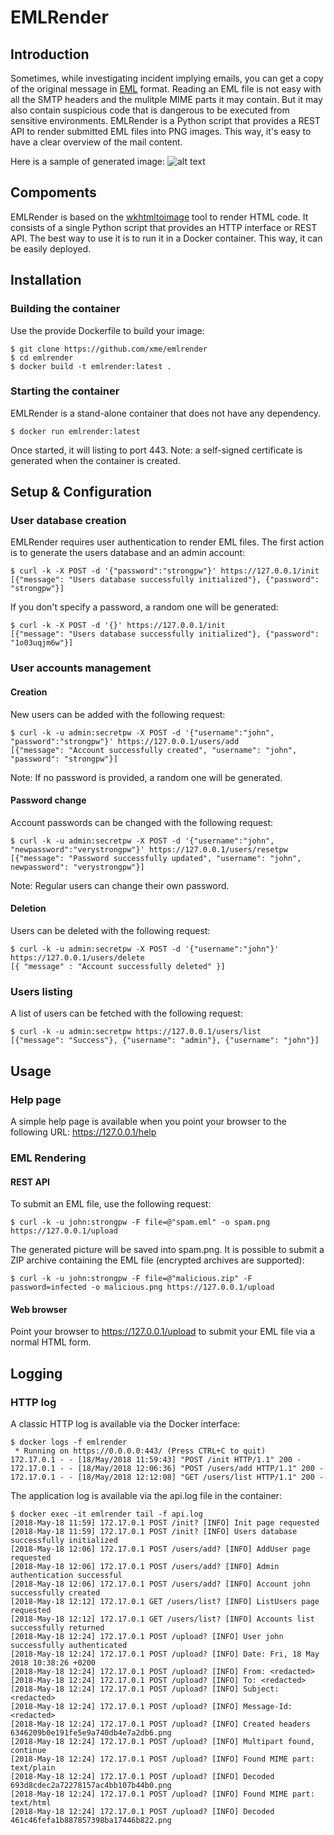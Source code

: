 # EMLRender
## Introduction
Sometimes, while investigating incident implying emails, you can get a copy of the original message in [EML](http://www.forensicswiki.org/wiki/EML) format. Reading an EML file is not easy with all the SMTP headers and the mulitple MIME parts it may contain. But it may also contain suspicious code that is dangerous to be executed from sensitive environments. EMLRender is a Python script that provides a REST API to render submitted EML files into PNG images. This way, it's easy to have a clear overview of the mail content.

Here is a sample of generated image:
![alt text](https://raw.githubusercontent.com/xme/emlrender/master/sample.png "Sample image")

## Compoments
EMLRender is based on the [wkhtmltoimage](https://wkhtmltopdf.org/) tool to render HTML code. It consists of a single Python script that provides an HTTP interface or REST API. The best way to use it is to run it in a Docker container. This way, it can be easily deployed.

## Installation
### Building the  container
Use the provide Dockerfile to build your image:
```
$ git clone https://github.com/xme/emlrender
$ cd emlrender
$ docker build -t emlrender:latest .
```

### Starting the container
EMLRender is a stand-alone container that does not have any dependency.
```
$ docker run emlrender:latest
```
Once started, it will listing to port 443. 
Note: a self-signed certificate is generated when the container is created.

## Setup & Configuration
### User database creation
EMLRender requires user authentication to render EML files. The first action is to generate the users database and an admin account:
```
$ curl -k -X POST -d '{"password":"strongpw"}' https://127.0.0.1/init
[{"message": "Users database successfully initialized"}, {"password": "strongpw"}]
```
If you don't specify a password, a random one will be generated:
```
$ curl -k -X POST -d '{}' https://127.0.0.1/init
[{"message": "Users database successfully initialized"}, {"password": "1o03uqjm6w"}]
```

### User accounts management
#### Creation
New users can be added with the following request:
```
$ curl -k -u admin:secretpw -X POST -d '{"username":"john", "password":"strongpw"}' https://127.0.0.1/users/add
[{"message": "Account successfully created", "username": "john", "password": "strongpw"}]
```
Note: If no password is provided, a random one will be generated.

#### Password change
Account passwords can be changed with the following request:
```
$ curl -k -u admin:secretpw -X POST -d '{"username":"john", "newpassword":"verystrongpw"}' https://127.0.0.1/users/resetpw
[{"message": "Password successfully updated", "username": "john", newpassword": "verystrongpw"}]
```
Note: Regular users can change their own password.

#### Deletion
Users can be deleted with the following request:
```
$ curl -k -u admin:secretpw -X POST -d '{"username":"john"}' https://127.0.0.1/users/delete
[{ "message" : "Account successfully deleted" }]
```

### Users listing
A list of users can be fetched with the following request:
```
$ curl -k -u admin:secretpw https://127.0.0.1/users/list
[{"message": "Success"}, {"username": "admin"}, {"username": "john"}]
```

## Usage
### Help page
A simple help page is available when you point your browser to the following URL: https://127.0.0.1/help

### EML Rendering
#### REST API
To submit an EML file, use the following request:
```
$ curl -k -u john:strongpw -F file=@"spam.eml" -o spam.png https://127.0.0.1/upload
```
The generated picture will be saved into spam.png.
It is possible to submit a ZIP archive containing the EML file (encrypted archives are supported):
```
$ curl -k -u john:strongpw -F file=@"malicious.zip" -F password=infected -o malicious.png https://127.0.0.1/upload
```

#### Web browser
Point your browser to https://127.0.0.1/upload to submit your EML file via a normal HTML form.

## Logging
### HTTP log
A classic HTTP log is available via the Docker interface:
```
$ docker logs -f emlrender
 * Running on https://0.0.0.0:443/ (Press CTRL+C to quit)
172.17.0.1 - - [18/May/2018 11:59:43] "POST /init HTTP/1.1" 200 -
172.17.0.1 - - [18/May/2018 12:06:36] "POST /users/add HTTP/1.1" 200 -
172.17.0.1 - - [18/May/2018 12:12:08] "GET /users/list HTTP/1.1" 200 -
```

The application log is available via the api.log file in the container:
```
$ docker exec -it emlrender tail -f api.log
[2018-May-18 11:59] 172.17.0.1 POST /init? [INFO] Init page requested
[2018-May-18 11:59] 172.17.0.1 POST /init? [INFO] Users database successfully initialized
[2018-May-18 12:06] 172.17.0.1 POST /users/add? [INFO] AddUser page requested
[2018-May-18 12:06] 172.17.0.1 POST /users/add? [INFO] Admin authentication successful
[2018-May-18 12:06] 172.17.0.1 POST /users/add? [INFO] Account john successfully created
[2018-May-18 12:12] 172.17.0.1 GET /users/list? [INFO] ListUsers page requested
[2018-May-18 12:12] 172.17.0.1 GET /users/list? [INFO] Accounts list successfully returned
[2018-May-18 12:24] 172.17.0.1 POST /upload? [INFO] User john successfully authenticated
[2018-May-18 12:24] 172.17.0.1 POST /upload? [INFO] Date: Fri, 18 May 2018 10:38:26 +0200
[2018-May-18 12:24] 172.17.0.1 POST /upload? [INFO] From: <redacted>
[2018-May-18 12:24] 172.17.0.1 POST /upload? [INFO] To: <redacted>
[2018-May-18 12:24] 172.17.0.1 POST /upload? [INFO] Subject: <redacted>
[2018-May-18 12:24] 172.17.0.1 POST /upload? [INFO] Message-Id: <redacted>
[2018-May-18 12:24] 172.17.0.1 POST /upload? [INFO] Created headers 6346209b0e191fe5e9a740db4e7a2db6.png
[2018-May-18 12:24] 172.17.0.1 POST /upload? [INFO] Multipart found, continue
[2018-May-18 12:24] 172.17.0.1 POST /upload? [INFO] Found MIME part: text/plain
[2018-May-18 12:24] 172.17.0.1 POST /upload? [INFO] Decoded 693d8cdec2a72278157ac4bb107b44b0.png
[2018-May-18 12:24] 172.17.0.1 POST /upload? [INFO] Found MIME part: text/html
[2018-May-18 12:24] 172.17.0.1 POST /upload? [INFO] Decoded 461c46fefa1b887857398ba17446b822.png
```


